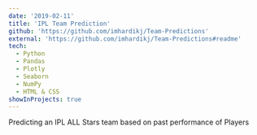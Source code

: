 ```yaml
---
date: '2019-02-11'
title: 'IPL Team Prediction'
github: 'https://github.com/imhardikj/Team-Predictions'
external: 'https://github.com/imhardikj/Team-Predictions#readme'
tech:
  - Python
  - Pandas
  - Plotly
  - Seaborn
  - NumPy
  - HTML & CSS
showInProjects: true
---
```


Predicting an IPL ALL Stars team based on past performance of Players